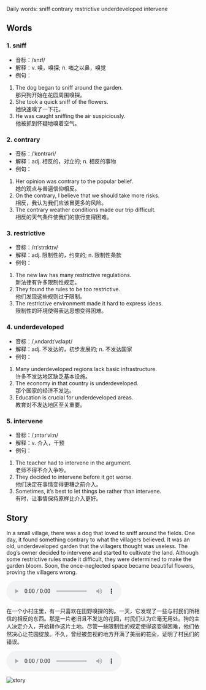 Daily words: sniff contrary restrictive underdeveloped intervene

## Words
### 1. sniff
- 音标：/snɪf/ <span style="cursor: pointer;" onclick="document.getElementById('audio-player-1').play()"><i class="fas fa-volume-up"></i></span>
<audio id="audio-player-1" src="https://files.dwong.top/words/sniff.mp3" style="display:none;"></audio>
- 解释：v. 嗅，嗅探; n. 嗤之以鼻，嗅觉
- 例句：
1. The dog began to sniff around the garden.  
那只狗开始在花园周围嗅探。  
2. She took a quick sniff of the flowers.  
她快速嗅了一下花。  
3. He was caught sniffing the air suspiciously.  
他被抓到怀疑地嗅着空气。

### 2. contrary
- 音标：/ˈkɒntrəri/ <span style="cursor: pointer;" onclick="document.getElementById('audio-player-2').play()"><i class="fas fa-volume-up"></i></span>
<audio id="audio-player-2" src="https://files.dwong.top/words/contrary.mp3" style="display:none;"></audio>
- 解释：adj. 相反的，对立的; n. 相反的事物
- 例句：
1. Her opinion was contrary to the popular belief.  
她的观点与普遍信仰相反。  
2. On the contrary, I believe that we should take more risks.  
相反，我认为我们应该冒更多的风险。  
3. The contrary weather conditions made our trip difficult.  
相反的天气条件使我们的旅行变得困难。

### 3. restrictive
- 音标：/rɪˈstrɪktɪv/ <span style="cursor: pointer;" onclick="document.getElementById('audio-player-3').play()"><i class="fas fa-volume-up"></i></span>
<audio id="audio-player-3" src="https://files.dwong.top/words/restrictive.mp3" style="display:none;"></audio>
- 解释：adj. 限制性的，约束的; n. 限制性条款
- 例句：
1. The new law has many restrictive regulations.  
新法律有许多限制性规定。  
2. They found the rules to be too restrictive.  
他们发现这些规则过于限制。  
3. The restrictive environment made it hard to express ideas.  
限制性的环境使得表达思想变得困难。

### 4. underdeveloped
- 音标：/ˌʌndərdɪˈvɛləpt/ <span style="cursor: pointer;" onclick="document.getElementById('audio-player-4').play()"><i class="fas fa-volume-up"></i></span>
<audio id="audio-player-4" src="https://files.dwong.top/words/underdeveloped.mp3" style="display:none;"></audio>
- 解释：adj. 不发达的，初步发展的; n. 不发达国家
- 例句：
1. Many underdeveloped regions lack basic infrastructure.  
许多不发达地区缺乏基本设施。  
2. The economy in that country is underdeveloped.  
那个国家的经济不发达。  
3. Education is crucial for underdeveloped areas.  
教育对不发达地区至关重要。

### 5. intervene
- 音标：/ˌɪntərˈviːn/ <span style="cursor: pointer;" onclick="document.getElementById('audio-player-5').play()"><i class="fas fa-volume-up"></i></span>
<audio id="audio-player-5" src="https://files.dwong.top/words/intervene.mp3" style="display:none;"></audio>
- 解释：v. 介入，干预
- 例句：
1. The teacher had to intervene in the argument.  
老师不得不介入争吵。  
2. They decided to intervene before it got worse.  
他们决定在事情变得更糟之前介入。  
3. Sometimes, it’s best to let things be rather than intervene.  
有时，让事情保持原样比介入更好。

## Story
In a small village, there was a dog that loved to sniff around the fields. One day, it found something contrary to what the villagers believed. It was an old, underdeveloped garden that the villagers thought was useless. The dog’s owner decided to intervene and started to cultivate the land. Although some restrictive rules made it difficult, they were determined to make the garden bloom. Soon, the once-neglected space became beautiful flowers, proving the villagers wrong.

<audio controls>
  <source src="https://files.dwong.top/story/2024-08-21-english.mp3" type="audio/mpeg">
  你的浏览器不支持音频元素。
</audio>
  

在一个小村庄里，有一只喜欢在田野嗅探的狗。一天，它发现了一些与村民们所相信的相反的东西。那是一片老旧且不发达的花园，村民们认为它毫无用处。狗的主人决定介入，开始耕作这片土地。尽管一些限制性的规定使得这变得困难，他们依然决心让花园绽放。不久，曾经被忽视的地方开满了美丽的花朵，证明了村民们的错误。

<audio controls>
  <source src="https://files.dwong.top/story/2024-08-21-chinese.mp3" type="audio/mpeg">
  你的浏览器不支持音频元素。
</audio>
  

![story](https://files.dwong.top/images/2024-08-21.png)


